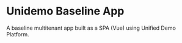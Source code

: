 # Unidemo Baseline App
A baseline multitenant app built as a SPA (Vue) using Unified Demo Platform. 